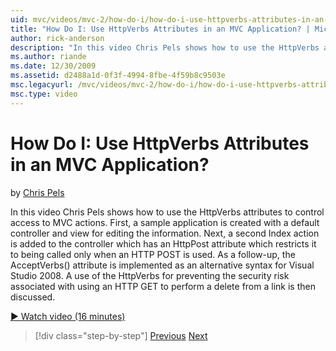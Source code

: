 ```yaml
---
uid: mvc/videos/mvc-2/how-do-i/how-do-i-use-httpverbs-attributes-in-an-mvc-application
title: "How Do I: Use HttpVerbs Attributes in an MVC Application? | Microsoft Docs"
author: rick-anderson
description: "In this video Chris Pels shows how to use the HttpVerbs attributes to control access to MVC actions. First, a sample application is created with a default co..."
ms.author: riande
ms.date: 12/30/2009
ms.assetid: d2488a1d-0f3f-4994-8fbe-4f59b8c9503e
msc.legacyurl: /mvc/videos/mvc-2/how-do-i/how-do-i-use-httpverbs-attributes-in-an-mvc-application
msc.type: video
---
```

How Do I: Use HttpVerbs Attributes in an MVC Application?
====================
by [Chris Pels](https://twitter.com/chrispels)

In this video Chris Pels shows how to use the HttpVerbs attributes to control access to MVC actions. First, a sample application is created with a default controller and view for editing the information. Next, a second Index action is added to the controller which has an HttpPost attribute which restricts it to being called only when an HTTP POST is used. As a follow-up, the AcceptVerbs() attribute is implemented as an alternative syntax for Visual Studio 2008. A use of the HttpVerbs for preventing the security risk associated with using an HTTP GET to perform a delete from a link is then discussed.

[&#9654; Watch video (16 minutes)](https://channel9.msdn.com/Blogs/ASP-NET-Site-Videos/how-do-i-use-httpverbs-attributes-in-an-mvc-application)

> [!div class="step-by-step"]
> [Previous](how-do-i-work-with-model-binders-in-an-mvc-application.md)
> [Next](mvc2-html-encoding.md)

